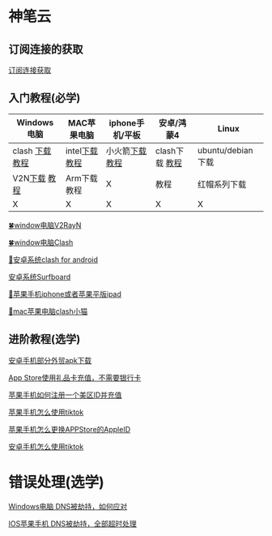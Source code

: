 # 神笔云



## 订阅连接的获取

[订阅连接获取](doc/subscribe.md)

## 入门教程(必学)




| Windows电脑 | MAC苹果电脑| iphone手机/平板 | 安卓/鸿蒙4 | Linux|
| --- | --- | --- | --- | --- |
| clash [下载]( https://file.sbno.de/win/Clash.Verge_1.3.7_x64-setup.exe) [教程](doc/win_v2rayn.md)| intel[下载](https://file.sbno.de/mac/ClashX.Meta.zip) [教程](doc/mac_clash.md)| 小火箭[下载](https://apps.apple.com/us/app/shadowrocket/id932747118) [教程](doc/ios.md)| clash下载 [教程](doc/android.md)| ubuntu/debian下载|
| V2N[下载](https://shenbicloud.oss-cn-hongkong.aliyuncs.com/net48.zip)  [教程](doc/win_v2rayn.md) | Arm下载 教程| X | 教程 | 红帽系列下载 |
| X | X |X | X | X |









[🍀window电脑V2RayN](doc/win_v2rayn.md)



[🍀window电脑Clash](doc/clashwin.md)



[🦋安卓系统clash for android](doc/android.md)


[安卓系统Surfboard](/doc/android_Surfboard.md)



[🍏苹果手机iphone或者苹果平版ipad](doc/ios.md)



[🍏mac苹果电脑clash小猫](doc/mac_clash.md)



## 进阶教程(选学)

[安卓手机部分外贸apk下载](advance/and_apk.md)


[App Store使用礼品卡充值，不需要银行卡](advance/appstore_giftcard.md)



[苹果手机如何注册一个美区ID并充值](advance/ios_id.md)



[苹果手机怎么使用tiktok](advance/ios_tiktok.md)


[苹果手机怎么更换APPStore的AppleID](advance/ios_id_change.md)


[安卓手机怎么使用tiktok](advance/and_tiktok.md)


# 错误处理(选学)


[Windows电脑 DNS被劫持，如何应对](advance/win_dns.md)


[IOS苹果手机 DNS被劫持，全部超时处理](error/ios_dns.md)

